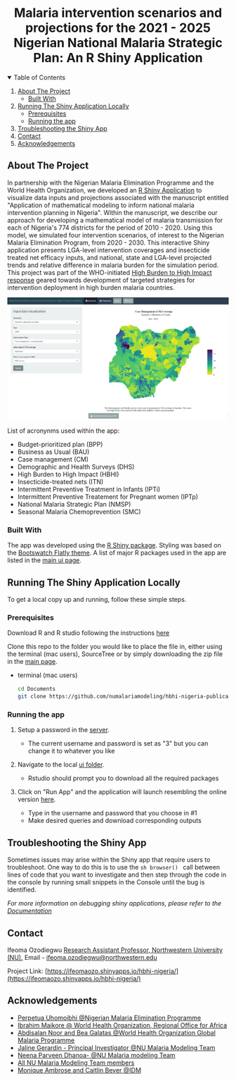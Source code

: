 
  <h1 align="center">Malaria intervention scenarios and projections for the 2021 - 2025 Nigerian National Malaria Strategic Plan: An R Shiny Application</h1>

  


<!-- TABLE OF CONTENTS -->
<details open="open">
  <summary>Table of Contents</summary>
  <ol>
    <li>
      <a href="#about-the-project">About The Project</a>
      <ul>
        <li><a href="#built-with">Built With</a></li>
      </ul>
    </li>
    <li>
      <a href="#running-the-shiny-application-locally">Running The Shiny Application Locally </a>
      <ul>
        <li><a href="#prerequisites">Prerequisites</a></li>
        <li><a href="#running-the-app">Running the app </a></li>
      </ul>
    </li>
    <li><a href="#troubleshooting-the-shiny-app">Troubleshooting the Shiny App</a></li>    
    <li><a href="#contact">Contact</a></li>
    <li><a href="#acknowledgements">Acknowledgements</a></li>
  </ol>
</details>



<!-- ABOUT THE PROJECT -->
## About The Project

In partnership with the Nigerian Malaria Elimination Programme and the World Health Organization, we developed an [R Shiny Application](https://ifeomaozo.shinyapps.io/hbhi-nigeria/) to visualize data inputs and projections associated with the manuscript entitled "Application of mathematical modeling to inform national malaria intervention planning in Nigeria". Within the manuscript, we describe our approach for developing a mathematical model of malaria transmission for each of Nigeria's 774 districts for the period of 2010 - 2020. Using this model, we simulated four intervention scenarios, of interest to the Nigerian Malaria Elimination Program, from 2020 - 2030. This interactive Shiny application presents LGA-level intervention coverages and insecticide treated net efficacy inputs, and national, state and LGA-level projected trends and relative difference in malaria burden for the simulation period. This project was part of the WHO-initiated [High Burden to High Impact response](https://www.who.int/publications/i/item/WHO-CDS-GMP-2018.25) geared towards development of targeted strategies for intervention deployment in high burden malaria countries. 

![alt text](https://github.com/numalariamodeling/hbhi-nigeria-publication-2021/blob/main/hbhi-nigeria-shiny-app/input_data.PNG)


List of acronynms used within the app:
* Budget-prioritized plan (BPP)
* Business as Usual (BAU) 
* Case management (CM) 
* Demographic and Health Surveys (DHS) 
* High Burden to High Impact (HBHI) 
* Insecticide-treated nets (ITN)
* Intermittent Preventive Treatment in Infants (IPTi)
* Intermittent Preventive Treatement for Pregnant women (IPTp) 
* National Malaria Strategic Plan (NMSP)
* Seasonal Malaria Chemoprevention (SMC) 



### Built With

The app was developed using the [R Shiny package](https://shiny.rstudio.com/). Styling was based on the [Bootswatch Flatly theme](https://bootswatch.com/). A list of major R packages used in the app are listed in the [main ui page](https://github.com/numalariamodeling/hbhi-nigeria-publication-2021/blob/main/hbhi-nigeria-shiny-app/src/app/ui.R). 


<!-- GETTING STARTED -->
## Running The Shiny Application Locally 

To get a local copy up and running, follow these simple steps.

### Prerequisites

Download R and R studio following the instructions [here](https://rstudio-education.github.io/hopr/starting.html)

Clone this repo to the folder you would like to place the file in, either using the terminal (mac users), SourceTree or by simply downloading the zip file in the [main page](https://github.com/numalariamodeling/hbhi-nigeria-publication-2021).  

* terminal (mac users) 
  ```sh
  cd Documents 
  git clone https://github.com/numalariamodeling/hbhi-nigeria-publication-2021/tree/main/hbhi-nigeria-shiny-app
  ```

### Running the app 

1. Setup a password in the [server](https://github.com/numalariamodeling/hbhi-nigeria-publication-2021/blob/main/hbhi-nigeria-shiny-app/src/app/server.R). 

	* The current username and password is set as "3" but you can change it to whatever you like 

2. Navigate to the local [ui folder](https://github.com/numalariamodeling/hbhi-nigeria-publication-2021/blob/main/hbhi-nigeria-shiny-app/src/app/ui.R). 

	* Rstudio should prompt you to download all the required packages 


3. Click on "Run App" and the application will launch resembling the online version [here](https://ifeomaozo.shinyapps.io/hbhi-nigeria/).

 	* Type in the username and password that you choose in #1 
	* Make desired queries and download corresponding outputs  



<!-- TROUBLESHOOT-->
## Troubleshooting the Shiny App 

Sometimes issues may arise within the Shiny app that require users to troubleshoot. One way to do this is to use the ```sh browser() ``` call between lines of code that you want to investigate and then step through the code in the console by running small snippets in the Console until the bug is identified.  

_For more information on debugging shiny applications, please refer to the [Documentation](https://shiny.rstudio.com/articles/debugging.html)_





<!-- CONTACT -->
## Contact

Ifeoma Ozodiegwu [Research Assistant Professor, Northwestern University (NU).](https://www.feinberg.northwestern.edu/faculty-profiles/az/profile.html?xid=52373)
 Email - ifeoma.ozodiegwu@northwestern.edu 

Project Link: [https://ifeomaozo.shinyapps.io/hbhi-nigeria/](https://ifeomaozo.shinyapps.io/hbhi-nigeria/)



<!-- ACKNOWLEDGEMENTS -->
## Acknowledgements
* [Perpetua Uhomoibhi @Nigerian Malaria Elimination Programme](https://nmcp.gov.ng/)
* [Ibrahim Maikore @ World Health Organization, Regional Office for Africa](https://www.afro.who.int/)
* [Abdisalan Noor and Bea Galatas @World Health Organization Global Malaria Programme](https://www.who.int/teams/global-malaria-programme)
* [Jaline Gerardin - Principal Investigator @NU Malaria Modeling Team](https://www.feinberg.northwestern.edu/faculty-profiles/az/profile.html?xid=44305)
* [Neena Parveen Dhanoa- @NU Malaria modeling Team ](https://www.linkedin.com/in/neena-parveen-dhanoa-3686b11b3/)
* [All NU Malaria Modeling Team members](https://www.numalariamodeling.org/team.html)
* [Monique Ambrose and Caitlin Bever @IDM](https://www.idmod.org/team)



